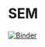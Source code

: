 # SEM
[![Binder](https://mybinder.org/badge_logo.svg)](https://mybinder.org/v2/gh/CariouBaptiste/SEM/HEAD)
